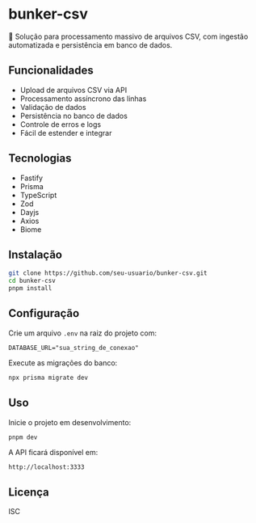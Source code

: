 # bunker-csv

🚀 Solução para processamento massivo de arquivos CSV, com ingestão automatizada e persistência em banco de dados.

## Funcionalidades

* Upload de arquivos CSV via API
* Processamento assíncrono das linhas
* Validação de dados
* Persistência no banco de dados
* Controle de erros e logs
* Fácil de estender e integrar

## Tecnologias

* Fastify
* Prisma
* TypeScript
* Zod
* Dayjs
* Axios
* Biome

## Instalação

```bash
git clone https://github.com/seu-usuario/bunker-csv.git
cd bunker-csv
pnpm install
```

## Configuração

Crie um arquivo `.env` na raiz do projeto com:

```
DATABASE_URL="sua_string_de_conexao"
```

Execute as migrações do banco:

```bash
npx prisma migrate dev
```

## Uso

Inicie o projeto em desenvolvimento:

```bash
pnpm dev
```

A API ficará disponível em:

```
http://localhost:3333
```

## Licença

ISC
